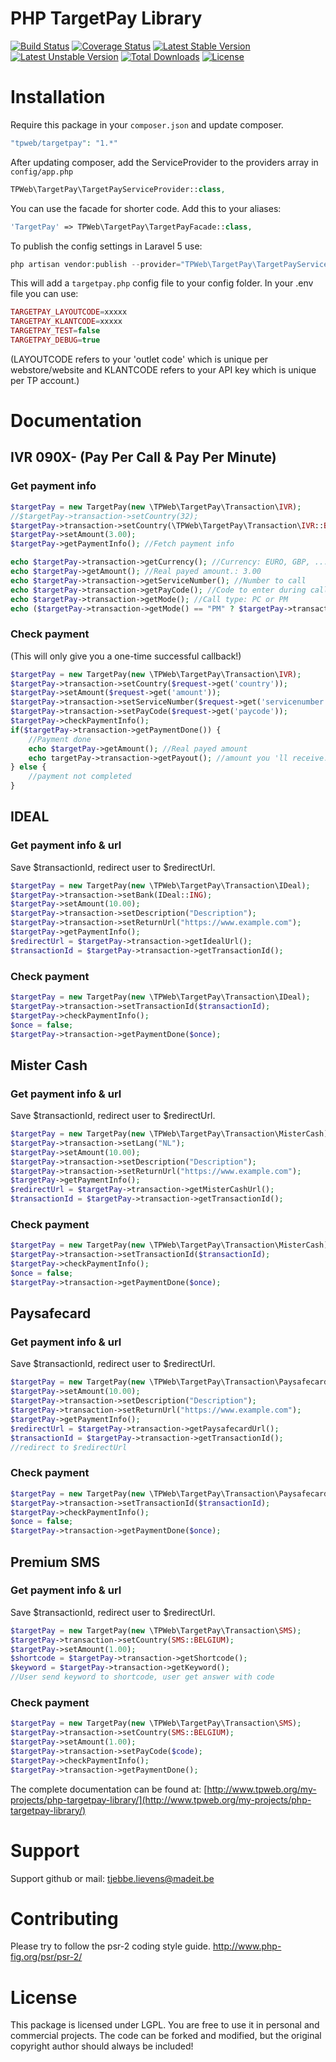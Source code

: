 # PHP TargetPay Library
[![Build Status](https://travis-ci.org/TPWeb/targetpay.svg?branch=master)](https://travis-ci.org/TPWeb/targetpay)
[![Coverage Status](https://coveralls.io/repos/github/TPWeb/targetpay/badge.svg?branch=master)](https://coveralls.io/github/TPWeb/targetpay?branch=master)
[![Latest Stable Version](https://poser.pugx.org/tpweb/targetpay/v/stable.svg)](https://packagist.org/packages/tpweb/targetpay)
[![Latest Unstable Version](https://poser.pugx.org/tpweb/targetpay/v/unstable.svg)](https://packagist.org/packages/tpweb/targetpay)
[![Total Downloads](https://poser.pugx.org/tpweb/targetpay/d/total.svg)](https://packagist.org/packages/tpweb/targetpay)
[![License](https://poser.pugx.org/tpweb/targetpay/license.svg)](https://packagist.org/packages/tpweb/targetpay)

# Installation

Require this package in your `composer.json` and update composer.

```php
"tpweb/targetpay": "1.*"
```

After updating composer, add the ServiceProvider to the providers array in `config/app.php`

```php
TPWeb\TargetPay\TargetPayServiceProvider::class,
```

You can use the facade for shorter code. Add this to your aliases:

```php
'TargetPay' => TPWeb\TargetPay\TargetPayFacade::class,
```

To publish the config settings in Laravel 5 use:

```php
php artisan vendor:publish --provider="TPWeb\TargetPay\TargetPayServiceProvider"
```

This will add a `targetpay.php` config file to your config folder. In your .env file you can use:
```php
TARGETPAY_LAYOUTCODE=xxxxx
TARGETPAY_KLANTCODE=xxxxx
TARGETPAY_TEST=false
TARGETPAY_DEBUG=true
```
(LAYOUTCODE refers to your 'outlet code' which is unique per webstore/website and KLANTCODE refers to your API key which is unique per TP account.)

# Documentation
## IVR 090X- (Pay Per Call & Pay Per Minute)
### Get payment info
```php
$targetPay = new TargetPay(new \TPWeb\TargetPay\Transaction\IVR);
//$targetPay->transaction->setCountry(32);
$targetPay->transaction->setCountry(\TPWeb\TargetPay\Transaction\IVR::BELGIUM);
$targetPay->setAmount(3.00);
$targetPay->getPaymentInfo(); //Fetch payment info

echo $targetPay->transaction->getCurrency(); //Currency: EURO, GBP, ...
echo $targetPay->getAmount(); //Real payed amount.: 3.00
echo $targetPay->transaction->getServiceNumber(); //Number to call
echo $targetPay->transaction->getPayCode(); //Code to enter during call
echo $targetPay->transaction->getMode(); //Call type: PC or PM
echo ($targetPay->transaction->getMode() == "PM" ? $targetPay->transaction->getDuration() . "s" : ""); //duration in seconds
```
### Check payment
(This will only give you a one-time successful callback!)
```php
$targetPay = new TargetPay(new \TPWeb\TargetPay\Transaction\IVR);
$targetPay->transaction->setCountry($request->get('country'));
$targetPay->setAmount($request->get('amount'));
$targetPay->transaction->setServiceNumber($request->get('servicenumber'));
$targetPay->transaction->setPayCode($request->get('paycode'));
$targetPay->checkPaymentInfo();
if($targetPay->transaction->getPaymentDone()) {
    //Payment done
    echo $targetPay->getAmount(); //Real payed amount
    echo targetPay->transaction->getPayout(); //amount you 'll receive.
} else {
    //payment not completed
}
```

## IDEAL
### Get payment info & url
Save $transactionId, redirect user to $redirectUrl.
```php
$targetPay = new TargetPay(new \TPWeb\TargetPay\Transaction\IDeal);
$targetPay->transaction->setBank(IDeal::ING);
$targetPay->setAmount(10.00);
$targetPay->transaction->setDescription("Description");
$targetPay->transaction->setReturnUrl("https://www.example.com");
$targetPay->getPaymentInfo();
$redirectUrl = $targetPay->transaction->getIdealUrl();
$transactionId = $targetPay->transaction->getTransactionId();
```

### Check payment 
```php
$targetPay = new TargetPay(new \TPWeb\TargetPay\Transaction\IDeal);
$targetPay->transaction->setTransactionId($transactionId);
$targetPay->checkPaymentInfo();
$once = false;
$targetPay->transaction->getPaymentDone($once);
```    

## Mister Cash
### Get payment info & url
Save $transactionId, redirect user to $redirectUrl.
```php
$targetPay = new TargetPay(new \TPWeb\TargetPay\Transaction\MisterCash);
$targetPay->transaction->setLang("NL");
$targetPay->setAmount(10.00);
$targetPay->transaction->setDescription("Description");
$targetPay->transaction->setReturnUrl("https://www.example.com");
$targetPay->getPaymentInfo();
$redirectUrl = $targetPay->transaction->getMisterCashUrl();
$transactionId = $targetPay->transaction->getTransactionId();
```

### Check payment 
```php
$targetPay = new TargetPay(new \TPWeb\TargetPay\Transaction\MisterCash);
$targetPay->transaction->setTransactionId($transactionId);
$targetPay->checkPaymentInfo();
$once = false;
$targetPay->transaction->getPaymentDone($once);
```    

## Paysafecard
### Get payment info & url
Save $transactionId, redirect user to $redirectUrl.
```php
$targetPay = new TargetPay(new \TPWeb\TargetPay\Transaction\Paysafecard);
$targetPay->setAmount(10.00);
$targetPay->transaction->setDescription("Description");
$targetPay->transaction->setReturnUrl("https://www.example.com");
$targetPay->getPaymentInfo();
$redirectUrl = $targetPay->transaction->getPaysafecardUrl();
$transactionId = $targetPay->transaction->getTransactionId();
//redirect to $redirectUrl
```

### Check payment 
```php
$targetPay = new TargetPay(new \TPWeb\TargetPay\Transaction\Paysafecard);
$targetPay->transaction->setTransactionId($transactionId);
$targetPay->checkPaymentInfo();
$once = false;
$targetPay->transaction->getPaymentDone($once);
```    

## Premium SMS
### Get payment info & url
Save $transactionId, redirect user to $redirectUrl.
```php
$targetPay = new TargetPay(new \TPWeb\TargetPay\Transaction\SMS);
$targetPay->transaction->setCountry(SMS::BELGIUM);
$targetPay->setAmount(1.00);
$shortcode = $targetPay->transaction->getShortcode();
$keyword = $targetPay->transaction->getKeyword();
//User send keyword to shortcode, user get answer with code
```

### Check payment 
```php
$targetPay = new TargetPay(new \TPWeb\TargetPay\Transaction\SMS);
$targetPay->transaction->setCountry(SMS::BELGIUM);
$targetPay->setAmount(1.00);
$targetPay->transaction->setPayCode($code);
$targetPay->checkPaymentInfo();
$targetPay->transaction->getPaymentDone();
```    

The complete documentation can be found at: [http://www.tpweb.org/my-projects/php-targetpay-library/](http://www.tpweb.org/my-projects/php-targetpay-library/)

# Support

Support github or mail: tjebbe.lievens@madeit.be

# Contributing

Please try to follow the psr-2 coding style guide. http://www.php-fig.org/psr/psr-2/

# License

This package is licensed under LGPL. You are free to use it in personal and commercial projects. The code can be forked and modified, but the original copyright author should always be included!
